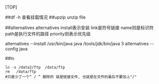 [TOP]

##df -h 查看挂载情况
##upzip
unzip file

##alternatives
alternatives
install表示安装
link是符号链接
name则是标识符
path是执行文件的路径
priority则表示优先级


alternatives --install /usr/bin/java java /tools/jdk/bin/java 3
alternatives --config java

##ln

	ln -s /data2/ftp  /data/ftp
	rm   /data/ftp 
	#只是少了一个“ / ” 删除的 就是链接文件, 也就是在文件的最后不要加上"/"

